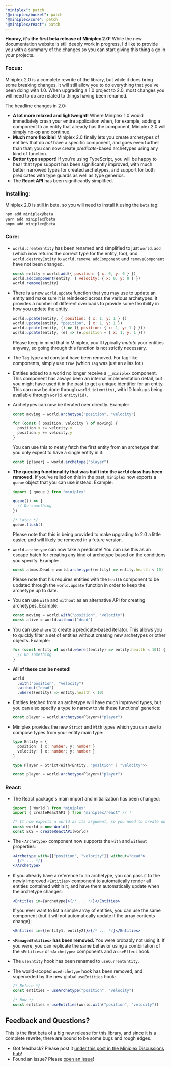```yaml
---
"miniplex": patch
"@miniplex/bucket": patch
"@miniplex/core": patch
"@miniplex/react": patch
---
```


**Hooray, it's the first beta release of Miniplex 2.0!** While the new documentation website is still deeply work in progress, I'd like to provide you with a summary of the changes so you can start giving this thing a go in your projects.

### Focus:

Miniplex 2.0 is a complete rewrite of the library, but while it does bring some breaking changes, it will still allow you to do everything that you've been doing with 1.0. When upgrading a 1.0 project to 2.0, most changes you will need to do are related to things having been renamed.

The headline changes in 2.0:

- **A lot more relaxed and lightweight!** Where Miniplex 1.0 would immediately crash your entire application when, for example, adding a component to an entity that already has the component, Miniplex 2.0 will simply no-op and continue.
- **Much more flexible!** Miniplex 2.0 finally lets you create archetypes of entities that do _not_ have a specific component, and goes even further than that; you can now create _predicate_-based archetypes using any kind of function.
- **Better type support!** If you're using TypeScript, you will be happy to hear that type support has been significantly improved, with much better narrowed types for created archetypes, and support for both predicates with type guards as well as type generics.
- The **React API** has been significantly simplified.

### Installing:

Miniplex 2.0 is still in beta, so you will need to install it using the `beta` tag:

```bash
npm add miniplex@beta
yarn add miniplex@beta
pnpm add miniplex@beta
```

### Core:

- `world.createEntity` has been renamed and simplified to just `world.add` (which now returns the correct type for the entity, too), and `world.destroyEntity` to `world.remove`. `addComponent` and `removeComponent` have not been changed.

  ```js
  const entity = world.add({ position: { x: 0, y: 0 } })
  world.addComponent(entity, { velocity: { x: 0, y: 0 } })
  world.remove(entity)
  ```

- There is a new `world.update` function that you may use to update an entity and make sure it is reindexed across the various archetypes. It provides a number of different overloads to provide some flexibility in how you update the entity.

  ```js
  world.update(entity, { position: { x: 1, y: 1 } })
  world.update(entity, "position", { x: 1, y: 1 })
  world.update(entity, () => ({ position: { x: 1, y: 1 } }))
  world.update(entity, (e) => (e.position = { x: 1, y: 1 }))
  ```

  Please keep in mind that in Miniplex, you'll typically _mutate_ your entities anyway, so going through this function is not strictly necessary.

- The `Tag` type and constant have been removed. For tag-like components, simply use `true` (which `Tag` was just an alias for.)
- Entities added to a world no longer receive a `__miniplex` component. This component has always been an internal implementation detail, but you might have used it in the past to get a unique identifier for an entity. This can now be done through `world.id(entity)`, with ID lookups being available through `world.entity(id)`.
- Archetypes can now be iterated over directly. Example:

  ```js
  const moving = world.archetype("position", "velocity")

  for (const { position, velocity } of moving) {
    position.x += velocity.x
    position.y += velocity.y
  }
  ```

  You can use this to neatly fetch the first entity from an archetype that you only expect to have a single entity in it:

  ```js
  const [player] = world.archetype("player")
  ```

- **The queuing functionality that was built into the `World` class has been removed.** If you've relied on this in the past, `miniplex` now exports a `queue` object that you can use instead. Example:

  ```js
  import { queue } from "miniplex"

  queue(() => {
    // Do something
  })

  /* Later */
  queue.flush()
  ```

  Please note that this is being provided to make upgrading to 2.0 a little easier, and will likely be removed in a future version.

- `world.archetype` can now take a predicate! You can use this as an escape hatch for creating any kind of archetype based on the conditions you specify. Example:

  ```js
  const almostDead = world.archetype((entity) => entity.health < 10)
  ```

  Please note that his requires entities with the `health` component to be updated through the `world.update` function in order to keep the archetype up to date.

- You can use `with` and `without` as an alternative API for creating archetypes. Example:

  ```js
  const moving = world.with("position", "velocity")
  const alive = world.without("dead")
  ```

- You can use `where` to create a predicate-based iterator. This allows you to quickly filter a set of entities without creating new archetypes or other objects. Example:

  ```js
  for (const entity of world.where((entity) => entity.health < 10)) {
    // Do something
  }
  ```

- **All of these can be nested!**

  ```js
  world
    .with("position", "velocity")
    .without("dead")
    .where((entity) => entity.health < 10)
  ```

- Entities fetched from an archetype will have much improved types, but you can also specify a type to narrow to via these functions' generics:

  ```ts
  const player = world.archetype<Player>("player")
  ```

- Miniplex provides the new `Strict` and `With` types which you can use to compose types from your entity main type:

  ```ts
  type Entity = {
    position: { x: number; y: number }
    velocity: { x: number; y: number }
  }

  type Player = Strict<With<Entity, "position" | "velocity">>

  const player = world.archetype<Player>("player")
  ```

### React:

- The React package's main import and initialization has been changed:

  ```js
  import { World } from "miniplex"
  import { createReactAPI } from "miniplex/react" // !

  /* It now expects a world as its argument, so you need to create one first: */
  const world = new World()
  const ECS = createReactAPI(world)
  ```

- The `<Archetype>` component now supports the `with` and `without` properties:

  ```jsx
  <Archetype with={["position", "velocity"]} without="dead">
    {/* ... */}
  </Archetype>
  ```

- If you already have a reference to an archetype, you can pass it to the newly improved `<Entities>` component to automatically render all entities contained within it, and have them automatically update when the archetype changes:

  ```jsx
  <Entities in={archetype}>{/* ... */}</Entities>
  ```

  If you ever want to list a simple array of entities, you can use the same component (but it will not automatically update if the array contents change):

  ```jsx
  <Entities in={[entity1, entity2]}>{/* ... */}</Entities>
  ```

- **`<ManagedEntities>` has been removed.** You were probably not using it. If you were, you can replicate the same behavior using a combination of the `<Entities>` or `<Archetype>` components and a `useEffect` hook.
- The `useEntity` hook has been renamed to `useCurrentEntity`.
- The world-scoped `useArchetype` hook has been removed, and superceded by the new global `useEntities` hook:

  ```js
  /* Before */
  const entities = useArchetype("position", "velocity")

  /* Now */
  const entities = useEntities(world.with("position", "velocity"))
  ```

## Feedback and Questions?

This is the first beta of a big new release for this library, and since it is a complete rewrite, there are bound to be some bugs and rough edges.

- Got feedback? Please post it [under this post in the Miniplex Discussions hub](https://github.com/hmans/miniplex/discussions/258)!
- Found an issue? Please [open an issue](https://github.com/hmans/miniplex/issues)!
